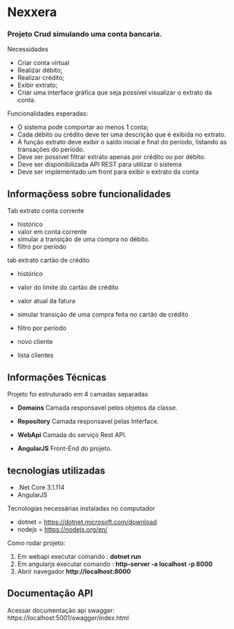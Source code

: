 # Nexxera


### Projeto Crud simulando uma conta bancaria.

Necessidades
- Criar conta virtual
- Realizar débito;
- Realizar crédito;
- Exibir extrato;
- Criar uma interface gráfica que seja possível visualizar o extrato da conta.

Funcionalidades esperadas:
- O sistema pode comportar ao menos 1 conta;
- Cada débito ou crédito deve ter uma descrição que é exibida no extrato.
- A função extrato deve exibir o saldo inicial e final do período, listando as
transações do período.
- Deve ser possível filtrar extrato apenas por crédito ou por débito.
- Deve ser disponibilizada API REST para utilizar o sistema
- Deve ser implementado um front para exibir o extrato da conta

## Informaçõess sobre funcionalidades

Tab extrato conta corrente
- histórico
- valor em conta corrente
- simular a transição de uma compra no débito.
- filtro por período

tab extrato cartão de crédito
- histórico
- valor do limite do cartão de crédito
- valor atual da fatura
- simular transição de uma compra feita no cartão de crédito
- filtro por período

- novo cliente
- lista clientes


## Informações Técnicas
Projeto foi estruturado em 4 camadas separadas

- **Domains**
Camada responsavel pelos objetos da classe.

- **Repository**
Camada responsavel pelas Interface.

- **WebApi**
Camada do serviço Rest API.

- **AngularJS**
Front-End do projeto.

## tecnologias utilizadas
- .Net Core 3.1.114
- AngularJS

Tecnologias necessárias instaladas no computador
- dotnet = https://dotnet.microsoft.com/download
- nodejs = https://nodejs.org/en/

Como rodar projeto:
1) Em webapi executar comando : **dotnet run**
2) Em angularjs executar comando :  **http-server -a localhost -p 8000**
3) Abrir navegador **http://localhost:8000**


## Documentação API

Acessar documentação api swagger: https://localhost:5001/swagger/index.html
